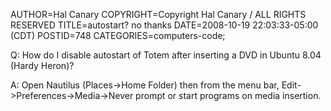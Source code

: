 AUTHOR=Hal Canary
COPYRIGHT=Copyright Hal Canary / ALL RIGHTS RESERVED
TITLE=autostart?  no thanks
DATE=2008-10-19 22:03:33-05:00 (CDT)
POSTID=748
CATEGORIES=computers-code;

Q: How do I disable autostart of Totem after inserting a DVD in Ubuntu 8.04 (Hardy Heron)?

A: Open Nautilus (Places->Home Folder) then from the menu bar, Edit->Preferences->Media->Never prompt or start programs on media insertion.
